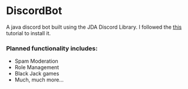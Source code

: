 # DiscordBot

A java discord bot built using the JDA Discord Library.
I followed the [this](https://medium.com/discord-bots/making-a-basic-discord-bot-with-java-834949008c2b) tutorial to install it. 

### Planned functionality includes:
  - Spam Moderation
  - Role Management
  - Black Jack games
  - Much, much more...

